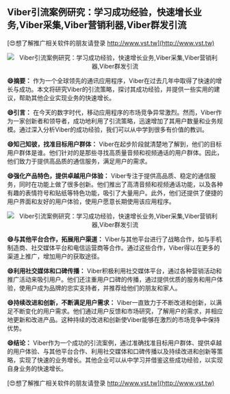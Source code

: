 ## **Viber引流案例研究：学习成功经验，快速增长业务,Viber采集,Viber营销利器,Viber群发引流**

[😍想了解推广相关软件的朋友请登录 http://www.vst.tw](http://www.vst.tw)

 <center><img src="https://vst.tw/MP4/tuiguang/png/8.png" alt="Viber引流案例研究：学习成功经验，快速增长业务,Viber采集,Viber营销利器,Viber群发引流"></center>

**😄摘要：**
作为一个全球领先的通讯应用程序，Viber在过去几年中取得了快速的增长与成功。本文将研究Viber的引流策略，探讨其成功经验，并提供一些实用的建议，帮助其他企业实现业务的快速增长。

**😄引言：**
在今天的数字时代，移动应用程序的市场竞争异常激烈。然而，Viber作为一家创新者和领导者，成功地利用了引流策略，迅速增加了其用户数量和业务规模。通过深入分析Viber的成功经验，我们可以从中学到很多有价值的教训。

**😄知己知彼，找准目标用户群体：**
Viber在起步阶段就清楚地了解到，他们的目标用户群体是谁。他们针对的是那些寻找高质量音频和视频通话的用户群体。因此，他们致力于提供高品质的通信服务，满足用户的需求。

**😄强化产品特色，提供卓越用户体验：**
Viber专注于提供高品质、稳定的通信服务，同时在功能上做了很多创新。他们推出了高清音频和视频通话功能，以及各种有趣的表情符号和贴纸等特色功能，吸引了大量用户。此外，他们还提供了便捷的用户界面和友好的用户体验，使用户愿意长期使用该应用程序。

 <center><img src="https://vst.tw/MP4/tuiguang/png/6.png" alt="Viber引流案例研究：学习成功经验，快速增长业务,Viber采集,Viber营销利器,Viber群发引流"></center>

**😄与其他平台合作，拓展用户渠道：**
Viber与其他平台进行了战略合作，如与手机制造商、社交媒体平台和电信运营商等合作。通过这些合作，Viber得以在更多的渠道上推广，增加用户的获取途径。

**😄利用社交媒体和口碑传播：**
Viber积极利用社交媒体平台，通过各种营销活动和推广活动来吸引用户。他们还注重用户口碑的传播，通过提供优质的服务和用户体验，使用户成为品牌的忠实支持者，并推荐给他们的朋友和家人。

**😄持续改进和创新，不断满足用户需求：**
Viber一直致力于不断改进和创新，以满足不断变化的用户需求。他们通过用户反馈和市场研究，了解用户的需求，并相应地更新和改进产品。这种持续的改进和创新使Viber能够在激烈的市场竞争中保持优势。

**😄结论：**
Viber作为一个成功的引流案例，通过准确找准目标用户群体、提供卓越的用户体验、与其他平台合作、利用社交媒体和口碑传播以及持续改进和创新等策略，实现了快速的业务增长。其他企业可以从中学习并借鉴这些成功经验，以实现自身业务的快速增长。

[😍想了解推广相关软件的朋友请登录 http://www.vst.tw](http://www.vst.tw)



